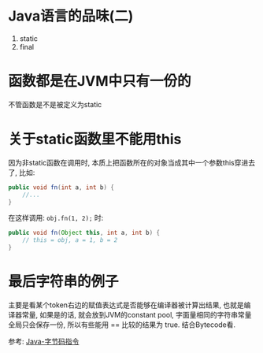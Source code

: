 # Java语言的品味(二)
1. static
2. final

# 函数都是在JVM中只有一份的
不管函数是不是被定义为static

# 关于static函数里不能用this
因为非static函数在调用时, 本质上把函数所在的对象当成其中一个参数this穿进去了, 比如:

```java
public void fn(int a, int b) {
	//...
}
```
在这样调用: `obj.fn(1, 2);` 时:
```java
public void fn(Object this, int a, int b) {
	// this = obj, a = 1, b = 2
}
```

# 最后字符串的例子
主要是看某个token右边的赋值表达式是否能够在编译器被计算出结果, 也就是编译器常量, 如果是的话, 就会放到JVM的constant pool, 字面量相同的字符串常量全局只会保存一份, 所以有些能用 == 比较的结果为 true.
结合Bytecode看.

参考: [Java-字节码指令](http://blog.xiaoxiaomo.com/2016/04/01/Java-%E5%AD%97%E8%8A%82%E7%A0%81%E6%8C%87%E4%BB%A4/ "Java-字节码指令")


